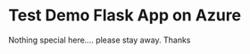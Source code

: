Test Demo Flask App on Azure
==================================

Nothing special here.... please stay away.
Thanks
